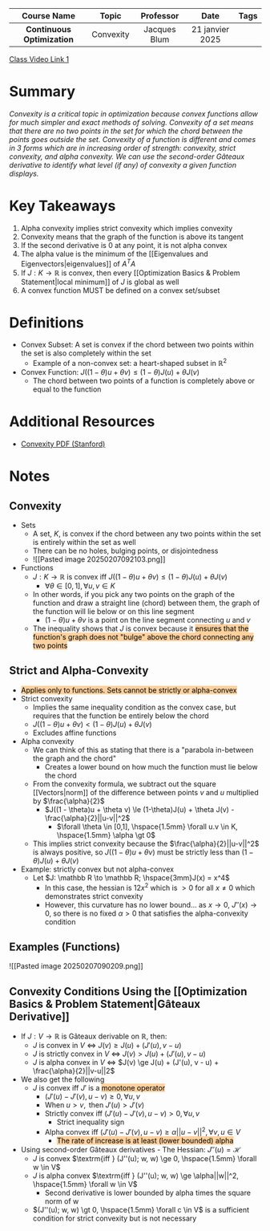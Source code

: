 |         Course Name         |   Topic   |  Professor   |      Date       | Tags |
| :-------------------------: | :-------: | :----------: | :-------------: | :--: |
| **Continuous Optimization** | Convexity | Jacques Blum | 21 janvier 2025 |      |

[Class Video Link 1](https://learn.dsti.institute/mod/url/view.php?id=22609)

# Summary
*Convexity is a critical topic in optimization because convex functions allow for much simpler and exact methods of solving. Convexity of a set means that there are no two points in the set for which the chord between the points goes outside the set. Convexity of a function is different and comes in 3 forms which are in increasing order of strength: convexity, strict convexity, and alpha convexity. We can use the second-order Gâteaux derivative to identify what level (if any) of convexity a given function displays.*

# Key Takeaways
1. Alpha convexity implies strict convexity which implies convexity
2. Convexity means that the graph of the function is above its tangent
3. If the second derivative is 0 at any point, it is not alpha convex
4. The alpha value is the minimum of the [[Eigenvalues and Eigenvectors|eigenvalues]] of $A^TA$
5. If $J: K \to \mathbb R$ is convex, then every [[Optimization Basics & Problem Statement|local minimum]] of $J$ is global as well
6. A convex function MUST be defined on a convex set/subset

# Definitions
- Convex Subset: A set is convex if the chord between two points within the set is also completely within the set
	- Example of a non-convex set: a heart-shaped subset in $\mathbb R^2$
- Convex Function: $J((1 - \theta)u + \theta v) \le (1 - \theta)J(u) + \theta J(v)$
	- The chord between two points of a function is completely above or equal to the function

# Additional Resources
- [Convexity PDF (Stanford)](https://ai.stanford.edu/~gwthomas/notes/convexity.pdf)

# Notes
## Convexity
- Sets
	- A set, $K$, is convex if the chord between any two points within the set is entirely within the set as well
	- There can be no holes, bulging points, or disjointedness
	- ![[Pasted image 20250207092103.png]]
- Functions
	- $J:K\to \mathbb R \textrm{ is convex iff }$ $J((1 - \theta)u + \theta v) \le (1 - \theta)J(u) + \theta J(v)$
		- $\forall \theta \in [0, 1], \forall u, v \in K$
	- In other words, if you pick any two points on the graph of the function and draw a straight line (chord) between them, the graph of the function will lie below or on this line segment
		- $(1 - \theta)u + \theta v$ is a point on the line segment connecting $u$ and $v$
	- The inequality shows that $J$ is convex because it <mark style="background: #FFB86CA6;">ensures that the function's graph does not "bulge" above the chord connecting any two points</mark>
## Strict and Alpha-Convexity
- <mark style="background: #FFB86CA6;">Applies only to functions. Sets cannot be strictly or alpha-convex</mark>
- Strict convexity
	- Implies the same inequality condition as the convex case, but requires that the function be entirely below the chord
	- $J((1 - \theta)u + \theta v) \lt (1 - \theta)J(u) + \theta J(v)$
	- Excludes affine functions
- Alpha convexity
	- We can think of this as stating that there is a "parabola in-between the graph and the chord"
		- Creates a lower bound on how much the function must lie below the chord
	- From the convexity formula, we subtract out the square [[Vectors|norm]] of the difference between points $v \textrm{ and } u$ multiplied by $\frac{\alpha}{2}$ 
		- $J((1 - \theta)u + \theta v) \le (1-\theta)J(u) + \theta J(v) - \frac{\alpha}{2}||u-v||^2$
			- $\forall \theta \in [0,1], \hspace{1.5mm} \forall u.v \in K, \hspace{1.5mm} \alpha \gt 0$
	- This implies strict convexity because the $\frac{\alpha}{2}||u-v||^2$ is always positive, so $J((1 - \theta)u + \theta v)$ must be strictly less than $(1-\theta)J(u) + \theta J(v)$
- Example: strictly convex but not alpha-convex
	- Let $J: \mathbb R \to \mathbb R; \hspace{3mm}J(x) = x^4$
		- In this case, the hessian is $12x^2$ which is $\gt 0$ for all $x \ne 0$ which demonstrates strict convexity
		- However, this curvature has no lower bound... as $x \to 0$, $J''(x) \to 0$, so there is no fixed $\alpha \gt 0$ that satisfies the alpha-convexity condition
## Examples (Functions)
![[Pasted image 20250207090209.png]]
## Convexity Conditions Using the [[Optimization Basics & Problem Statement|Gâteaux Derivative]]
- If $J: V \to \mathbb R$ is Gâteaux derivable on $\mathbb R$, then:
	- $J$ is convex in $V$ $\iff$ $J(v) \ge J(u) + (J'(u), v-u)$
	- $J$ is strictly convex in $V$ $\iff$ $J(v) \gt J(u) + (J'(u), v - u)$
	- $J$ is alpha convex in $V$ $\iff$ $J(v) \ge J(u) + (J'(u), v - u) + \frac{\alpha}{2}||v-u||2$
- We also get the following
	- $J$ is convex$\textrm { iff } J'$ is a <mark style="background: #FFB86CA6;">monotone operator</mark>
		- $(J'(u) - J'(v), u-v) \ge 0, \forall u, v$
		- When $u \gt v, \textrm{ then } J'(u) > J'(v)$
		- Strictly convex $\textrm{iff }(J'(u) - J'(v), u-v) \gt 0, \forall u, v$
			- Strict inequality sign
		- Alpha convex $\textrm{iff }(J'(u) - J'(v), u-v) \ge \alpha ||u - v||^2, \forall v,u \in V$
			- <mark style="background: #FFB86CA6;">The rate of increase is at least (lower bounded) alpha</mark>
- Using second-order Gâteaux derivatives - The Hessian: $J''(u) = \mathcal H$
	- $J$ is convex $\textrm{iff } (J''(u); w, w) \ge 0, \hspace{1.5mm} \forall w \in V$
	- $J$ is alpha convex $\textrm{iff } (J''(u); w, w) \ge \alpha||w||^2, \hspace{1.5mm} \forall w \in V$
		- Second derivative is lower bounded by alpha times the square norm of w
	- $(J''(u); w, w) \gt 0, \hspace{1.5mm} \forall c \in V$ is a sufficient condition for strict convexity but is not necessary